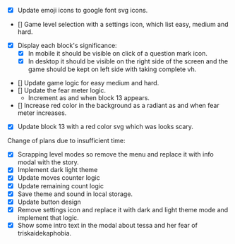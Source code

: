 - [x] Update emoji icons to google font svg icons.
- [] Game level selection with a settings icon, which list easy, medium and hard.
- [x] Display each block's significance:
  - [x] In mobile it should be visible on click of a question mark icon.
  - [x] In desktop it should be visible on the right side of the screen and the game should be kept on left side with taking complete vh.
- [] Update game logic for easy medium and hard.
- [] Update the fear meter logic.
  - Increment as and when block 13 appears.
- [] Increase red color in the background as a radiant as and when fear meter increases.
- [x] Update block 13 with a red color svg which was looks scary.


Change of plans due to insufficient time:
- [x] Scrapping level modes so remove the menu and replace it with info modal with the story.
- [x] Implement dark light theme
- [x] Update moves counter logic
- [x] Update remaining count logic
- [x] Save theme and sound in local storage.
- [x] Update button design
- [x] Remove settings icon and replace it with dark and light theme mode and implement that logic.
- [x] Show some intro text in the modal about tessa and her fear of triskaidekaphobia.